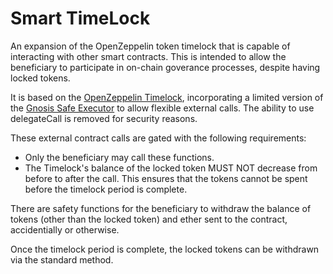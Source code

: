 # Smart TimeLock
An expansion of the OpenZeppelin token timelock that is capable of interacting with other smart contracts.
This is intended to allow the beneficiary to participate in on-chain goverance processes, despite having locked tokens.

It is based on the [OpenZeppelin Timelock](https://github.com/OpenZeppelin/openzeppelin-contracts/blob/master/contracts/token/ERC20/TokenTimelock.sol), incorporating a limited version of the [Gnosis Safe Executor](https://github.com/gnosis/safe-contracts/blob/development/contracts/base/Executor.sol) to allow flexible external calls. The ability to use delegateCall is removed for security reasons.

These external contract calls are gated with the following requirements:
* Only the beneficiary may call these functions.
* The Timelock's balance of the locked token MUST NOT decrease from before to after the call. This ensures that the tokens cannot be spent before the timelock period is complete.

There are safety functions for the beneficiary to withdraw the balance of tokens (other than the locked token) and ether sent to the contract, accidentially or otherwise.

Once the timelock period is complete, the locked tokens can be withdrawn via the standard method.
